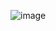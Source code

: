 
![image](https://github.com/BalakumarBalasundaram/DrivingLicense/assets/13875254/9b290459-e069-46a8-a891-d0dc481da213)

